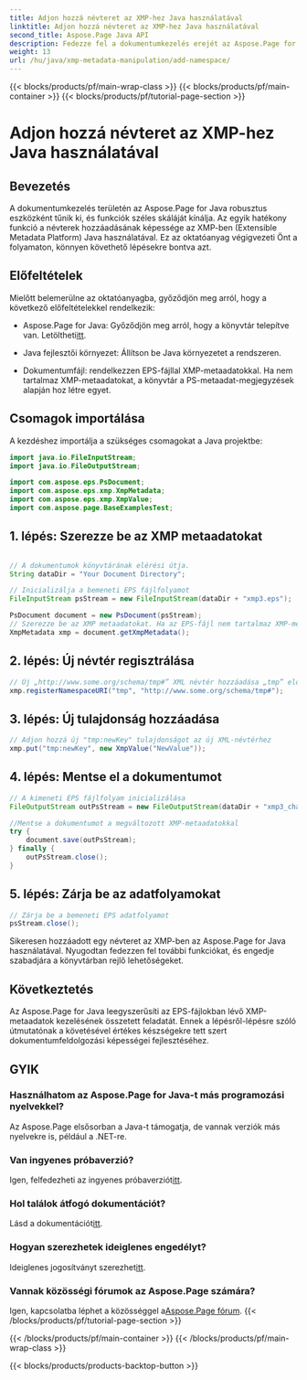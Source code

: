 ```yaml
---
title: Adjon hozzá névteret az XMP-hez Java használatával
linktitle: Adjon hozzá névteret az XMP-hez Java használatával
second_title: Aspose.Page Java API
description: Fedezze fel a dokumentumkezelés erejét az Aspose.Page for Java segítségével. Ebből az átfogó útmutatóból megtanulhatja, hogyan adhat hozzá XMP névtereket könnyedén.
weight: 13
url: /hu/java/xmp-metadata-manipulation/add-namespace/
---
```


{{< blocks/products/pf/main-wrap-class >}}
{{< blocks/products/pf/main-container >}}
{{< blocks/products/pf/tutorial-page-section >}}

# Adjon hozzá névteret az XMP-hez Java használatával


## Bevezetés

A dokumentumkezelés területén az Aspose.Page for Java robusztus eszközként tűnik ki, és funkciók széles skáláját kínálja. Az egyik hatékony funkció a névterek hozzáadásának képessége az XMP-ben (Extensible Metadata Platform) Java használatával. Ez az oktatóanyag végigvezeti Önt a folyamaton, könnyen követhető lépésekre bontva azt.

## Előfeltételek

Mielőtt belemerülne az oktatóanyagba, győződjön meg arról, hogy a következő előfeltételekkel rendelkezik:

-  Aspose.Page for Java: Győződjön meg arról, hogy a könyvtár telepítve van. Letöltheti[itt](https://releases.aspose.com/page/java/).

- Java fejlesztői környezet: Állítson be Java környezetet a rendszeren.

- Dokumentumfájl: rendelkezzen EPS-fájllal XMP-metaadatokkal. Ha nem tartalmaz XMP-metaadatokat, a könyvtár a PS-metaadat-megjegyzések alapján hoz létre egyet.

## Csomagok importálása

A kezdéshez importálja a szükséges csomagokat a Java projektbe:

```java
import java.io.FileInputStream;
import java.io.FileOutputStream;

import com.aspose.eps.PsDocument;
import com.aspose.eps.xmp.XmpMetadata;
import com.aspose.eps.xmp.XmpValue;
import com.aspose.page.BaseExamplesTest;
```

## 1. lépés: Szerezze be az XMP metaadatokat

```java

// A dokumentumok könyvtárának elérési útja.
String dataDir = "Your Document Directory";

// Inicializálja a bemeneti EPS fájlfolyamot
FileInputStream psStream = new FileInputStream(dataDir + "xmp3.eps");

PsDocument document = new PsDocument(psStream);
// Szerezze be az XMP metaadatokat. Ha az EPS-fájl nem tartalmaz XMP-metaadatokat, hozzon létre egy újat, amely tele van a PS-metaadatok megjegyzéseiből származó értékekkel (%%Creator, %%CreateDate, %%Title stb.)
XmpMetadata xmp = document.getXmpMetadata();
```

## 2. lépés: Új névtér regisztrálása

```java
// Új „http://www.some.org/schema/tmp#” XML névtér hozzáadása „tmp” előtaggal
xmp.registerNamespaceURI("tmp", "http://www.some.org/schema/tmp#");
```

## 3. lépés: Új tulajdonság hozzáadása

```java
// Adjon hozzá új "tmp:newKey" tulajdonságot az új XML-névtérhez
xmp.put("tmp:newKey", new XmpValue("NewValue"));
```

## 4. lépés: Mentse el a dokumentumot

```java
// A kimeneti EPS fájlfolyam inicializálása
FileOutputStream outPsStream = new FileOutputStream(dataDir + "xmp3_changed.eps");

//Mentse a dokumentumot a megváltozott XMP-metaadatokkal
try {
    document.save(outPsStream);
} finally {
    outPsStream.close();
}
```

## 5. lépés: Zárja be az adatfolyamokat

```java
// Zárja be a bemeneti EPS adatfolyamot
psStream.close();
```

Sikeresen hozzáadott egy névteret az XMP-ben az Aspose.Page for Java használatával. Nyugodtan fedezzen fel további funkciókat, és engedje szabadjára a könyvtárban rejlő lehetőségeket.

## Következtetés

Az Aspose.Page for Java leegyszerűsíti az EPS-fájlokban lévő XMP-metaadatok kezelésének összetett feladatát. Ennek a lépésről-lépésre szóló útmutatónak a követésével értékes készségekre tett szert dokumentumfeldolgozási képességei fejlesztéséhez.

## GYIK

### Használhatom az Aspose.Page for Java-t más programozási nyelvekkel?
Az Aspose.Page elsősorban a Java-t támogatja, de vannak verziók más nyelvekre is, például a .NET-re.

### Van ingyenes próbaverzió?
 Igen, felfedezheti az ingyenes próbaverziót[itt](https://releases.aspose.com/).

### Hol találok átfogó dokumentációt?
 Lásd a dokumentációt[itt](https://reference.aspose.com/page/java/).

### Hogyan szerezhetek ideiglenes engedélyt?
 Ideiglenes jogosítványt szerezhet[itt](https://purchase.aspose.com/temporary-license/).

### Vannak közösségi fórumok az Aspose.Page számára?
 Igen, kapcsolatba léphet a közösséggel a[Aspose.Page fórum](https://forum.aspose.com/c/page/39).
{{< /blocks/products/pf/tutorial-page-section >}}

{{< /blocks/products/pf/main-container >}}
{{< /blocks/products/pf/main-wrap-class >}}

{{< blocks/products/products-backtop-button >}}
